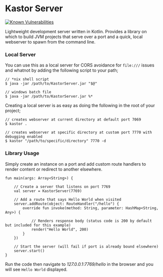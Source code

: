 Kastor Server
=============

[![Known Vulnerabilities](https://snyk.io//test/github/CraicOverflow89/KoXML/badge.svg?targetFile=build.gradle)](https://snyk.io//test/github/CraicOverflow89/KoXML?targetFile=build.gradle)

Lightweight development server written in Kotlin. Provides a library on which to build JVM projects that serve over a port and a quick, local webserver to spawn from the command line.

### Local Server

You can use this as a local server for CORS avoidance for `file:///` issues and whatnot by adding the following script to your path;

```
// *nix shell script
$ java -jar /path/to/KastorServer.jar "$@"

// windows batch file
$ java -jar /path/to/KastorServer.jar %*
```

Creating a local server is as easy as doing the following in the root of your project;

```
// creates webserver at current directory at default port 7069
$ kastor .

// creates webserver at specific directory at custom port 7770 with debugging enabled
$ kastor "/path/to/specific/directory" 7770 -d
```

### Library Usage

Simply create an instance on a port and add custom route handlers to render content or redirect to another elsewhere.

```
fun main(args: Array<String>) {

    // Create a server that listens on port 7769
    val server = KastorServer(7769)

    // Add a route that says Hello World when visited
    server.addRoute(object: RouteHandler("/hello") {
        override fun invoke(method: String, parameter: HashMap<String, Any>) {

            // Renders response body (status code is 200 by default but included for this example)
            render("Hello World", 200)
        }
    })

    // Start the server (will fail if port is already bound elsewhere)
    server.start()
}
```

Run the code then navigate to _127.0.0.1:7769/hello_ in the browser and you will see `Hello World` displayed.